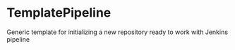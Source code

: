 # TemplatePipeline
Generic template for initializing a new repository ready to work with Jenkins pipeline
